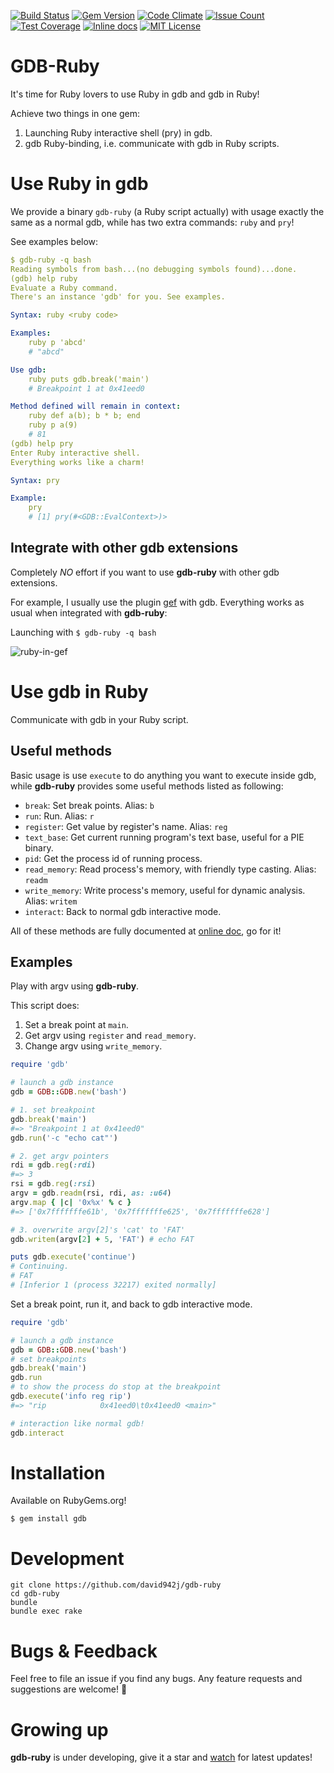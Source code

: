 [![Build Status](https://github.com/david942j/gdb-ruby/workflows/build/badge.svg)](https://github.com/david942j/gdb-ruby/actions)
[![Gem Version](https://badge.fury.io/rb/gdb.svg)](https://badge.fury.io/rb/gdb)
[![Code Climate](https://codeclimate.com/github/david942j/gdb-ruby/badges/gpa.svg)](https://codeclimate.com/github/david942j/gdb-ruby)
[![Issue Count](https://codeclimate.com/github/david942j/gdb-ruby/badges/issue_count.svg)](https://codeclimate.com/github/david942j/gdb-ruby)
[![Test Coverage](https://codeclimate.com/github/david942j/gdb-ruby/badges/coverage.svg)](https://codeclimate.com/github/david942j/gdb-ruby/coverage)
[![Inline docs](https://inch-ci.org/github/david942j/gdb-ruby.svg?branch=master)](https://inch-ci.org/github/david942j/gdb-ruby)
[![MIT License](https://img.shields.io/badge/license-MIT-blue.svg)](http://choosealicense.com/licenses/mit/)

# GDB-Ruby

It's time for Ruby lovers to use Ruby in gdb and gdb in Ruby!

Achieve two things in one gem:

1. Launching Ruby interactive shell (pry) in gdb.
2. gdb Ruby-binding, i.e. communicate with gdb in Ruby scripts.

# Use Ruby in gdb

We provide a binary `gdb-ruby` (a Ruby script actually) with usage exactly the same as a normal gdb,
while has two extra commands: `ruby` and `pry`!

See examples below:

```yaml
$ gdb-ruby -q bash
Reading symbols from bash...(no debugging symbols found)...done.
(gdb) help ruby
Evaluate a Ruby command.
There's an instance 'gdb' for you. See examples.

Syntax: ruby <ruby code>

Examples:
    ruby p 'abcd'
    # "abcd"

Use gdb:
    ruby puts gdb.break('main')
    # Breakpoint 1 at 0x41eed0

Method defined will remain in context:
    ruby def a(b); b * b; end
    ruby p a(9)
    # 81
(gdb) help pry
Enter Ruby interactive shell.
Everything works like a charm!

Syntax: pry

Example:
    pry
    # [1] pry(#<GDB::EvalContext>)>
```

## Integrate with other gdb extensions

Completely *NO* effort if you want to use **gdb-ruby** with other gdb extensions.

For example, I usually use the plugin [gef](https://github.com/hugsy/gef) with gdb.
Everything works as usual when integrated with **gdb-ruby**:

Launching with `$ gdb-ruby -q bash`

![ruby-in-gef](https://i.imgur.com/W8biCgP.png)

# Use gdb in Ruby

Communicate with gdb in your Ruby script.

## Useful methods

Basic usage is use `execute` to do anything you want to execute inside gdb,
while **gdb-ruby** provides some useful methods listed as following:

* `break`: Set break points. Alias: `b`
* `run`: Run. Alias: `r`
* `register`: Get value by register's name. Alias: `reg`
* `text_base`: Get current running program's text base, useful for a PIE binary.
* `pid`: Get the process id of running process.
* `read_memory`: Read process's memory, with friendly type casting. Alias: `readm`
* `write_memory`: Write process's memory, useful for dynamic analysis. Alias: `writem`
* `interact`: Back to normal gdb interactive mode.

All of these methods are fully documented at [online doc](http://www.rubydoc.info/github/david942j/gdb-ruby/master/GDB/GDB), go for it!

## Examples

Play with argv using **gdb-ruby**.

This script does:
1. Set a break point at `main`.
2. Get argv using `register` and `read_memory`.
3. Change argv using `write_memory`.

```ruby
require 'gdb'

# launch a gdb instance
gdb = GDB::GDB.new('bash')

# 1. set breakpoint
gdb.break('main')
#=> "Breakpoint 1 at 0x41eed0"
gdb.run('-c "echo cat"')

# 2. get argv pointers
rdi = gdb.reg(:rdi)
#=> 3
rsi = gdb.reg(:rsi)
argv = gdb.readm(rsi, rdi, as: :u64)
argv.map { |c| '0x%x' % c }
#=> ['0x7fffffffe61b', '0x7fffffffe625', '0x7fffffffe628']

# 3. overwrite argv[2]'s 'cat' to 'FAT'
gdb.writem(argv[2] + 5, 'FAT') # echo FAT

puts gdb.execute('continue')
# Continuing.
# FAT
# [Inferior 1 (process 32217) exited normally]
```

Set a break point, run it, and back to gdb interactive mode.

```ruby
require 'gdb'

# launch a gdb instance
gdb = GDB::GDB.new('bash')
# set breakpoints
gdb.break('main')
gdb.run
# to show the process do stop at the breakpoint
gdb.execute('info reg rip')
#=> "rip            0x41eed0\t0x41eed0 <main>"

# interaction like normal gdb!
gdb.interact
```

# Installation

Available on RubyGems.org!

```
$ gem install gdb
```

# Development

```
git clone https://github.com/david942j/gdb-ruby
cd gdb-ruby
bundle
bundle exec rake
```

# Bugs & Feedback

Feel free to file an issue if you find any bugs.
Any feature requests and suggestions are welcome! :grimacing:

# Growing up

**gdb-ruby** is under developing, give it a star and [watch](https://github.com/david942j/gdb-ruby/subscription)
for latest updates!
